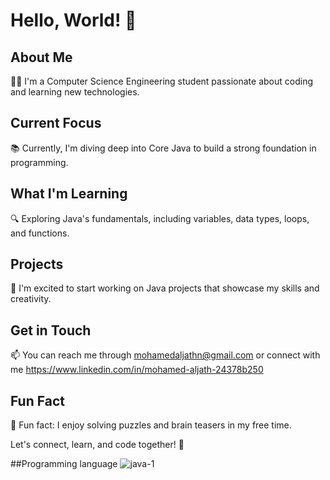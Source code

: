 # Hello, World! 👋

## About Me
👨‍🎓 I'm a Computer Science Engineering student passionate about coding and learning new technologies.

## Current Focus
📚 Currently, I'm diving deep into Core Java to build a strong foundation in programming.

## What I'm Learning
🔍 Exploring Java's fundamentals, including variables, data types, loops, and functions.

## Projects
🚀 I'm excited to start working on Java projects that showcase my skills and creativity.

## Get in Touch
📫 You can reach me through mohamedaljathn@gmail.com or connect with me https://www.linkedin.com/in/mohamed-aljath-24378b250

## Fun Fact
🎉 Fun fact: I enjoy solving puzzles and brain teasers in my free time.

Let's connect, learn, and code together! 🚀

##Programming language
![java-1](https://github.com/MohamedAljath-7ds/MohamedAljath-7ds/assets/114936594/7e9162fa-3262-4f29-b325-0f8d927ef22b)






























